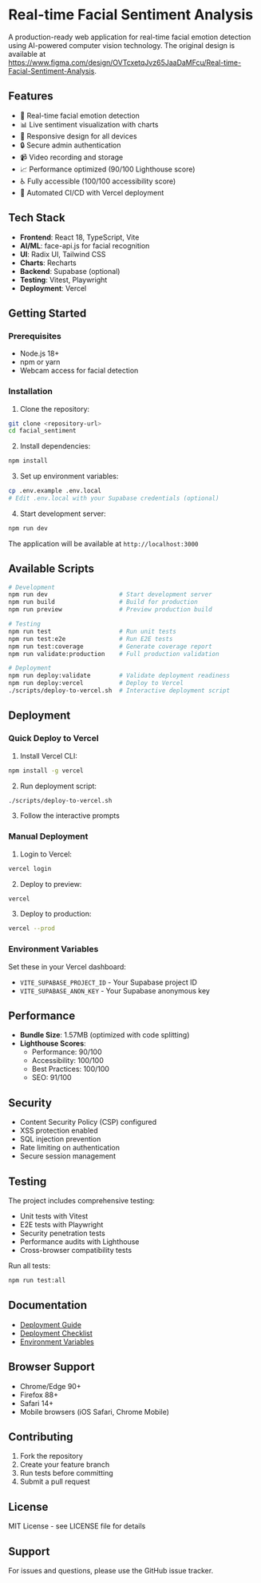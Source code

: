 
# Real-time Facial Sentiment Analysis

A production-ready web application for real-time facial emotion detection using AI-powered computer vision technology. The original design is available at https://www.figma.com/design/OVTcxetqJvz65JaaDaMFcu/Real-time-Facial-Sentiment-Analysis.

## Features

- 🎥 Real-time facial emotion detection
- 📊 Live sentiment visualization with charts
- 📱 Responsive design for all devices
- 🔒 Secure admin authentication
- 📹 Video recording and storage
- 📈 Performance optimized (90/100 Lighthouse score)
- ♿ Fully accessible (100/100 accessibility score)
- 🚀 Automated CI/CD with Vercel deployment

## Tech Stack

- **Frontend**: React 18, TypeScript, Vite
- **AI/ML**: face-api.js for facial recognition
- **UI**: Radix UI, Tailwind CSS
- **Charts**: Recharts
- **Backend**: Supabase (optional)
- **Testing**: Vitest, Playwright
- **Deployment**: Vercel

## Getting Started

### Prerequisites

- Node.js 18+ 
- npm or yarn
- Webcam access for facial detection

### Installation

1. Clone the repository:
```bash
git clone <repository-url>
cd facial_sentiment
```

2. Install dependencies:
```bash
npm install
```

3. Set up environment variables:
```bash
cp .env.example .env.local
# Edit .env.local with your Supabase credentials (optional)
```

4. Start development server:
```bash
npm run dev
```

The application will be available at `http://localhost:3000`

## Available Scripts

```bash
# Development
npm run dev                    # Start development server
npm run build                  # Build for production
npm run preview                # Preview production build

# Testing
npm run test                   # Run unit tests
npm run test:e2e               # Run E2E tests
npm run test:coverage          # Generate coverage report
npm run validate:production    # Full production validation

# Deployment
npm run deploy:validate        # Validate deployment readiness
npm run deploy:vercel          # Deploy to Vercel
./scripts/deploy-to-vercel.sh  # Interactive deployment script
```

## Deployment

### Quick Deploy to Vercel

1. Install Vercel CLI:
```bash
npm install -g vercel
```

2. Run deployment script:
```bash
./scripts/deploy-to-vercel.sh
```

3. Follow the interactive prompts

### Manual Deployment

1. Login to Vercel:
```bash
vercel login
```

2. Deploy to preview:
```bash
vercel
```

3. Deploy to production:
```bash
vercel --prod
```

### Environment Variables

Set these in your Vercel dashboard:
- `VITE_SUPABASE_PROJECT_ID` - Your Supabase project ID
- `VITE_SUPABASE_ANON_KEY` - Your Supabase anonymous key

## Performance

- **Bundle Size**: 1.57MB (optimized with code splitting)
- **Lighthouse Scores**:
  - Performance: 90/100
  - Accessibility: 100/100
  - Best Practices: 100/100
  - SEO: 91/100

## Security

- Content Security Policy (CSP) configured
- XSS protection enabled
- SQL injection prevention
- Rate limiting on authentication
- Secure session management

## Testing

The project includes comprehensive testing:
- Unit tests with Vitest
- E2E tests with Playwright
- Security penetration tests
- Performance audits with Lighthouse
- Cross-browser compatibility tests

Run all tests:
```bash
npm run test:all
```

## Documentation

- [Deployment Guide](./DEPLOYMENT.md)
- [Deployment Checklist](./DEPLOYMENT_CHECKLIST.md)
- [Environment Variables](./.env.example)

## Browser Support

- Chrome/Edge 90+
- Firefox 88+
- Safari 14+
- Mobile browsers (iOS Safari, Chrome Mobile)

## Contributing

1. Fork the repository
2. Create your feature branch
3. Run tests before committing
4. Submit a pull request

## License

MIT License - see LICENSE file for details

## Support

For issues and questions, please use the GitHub issue tracker.
  